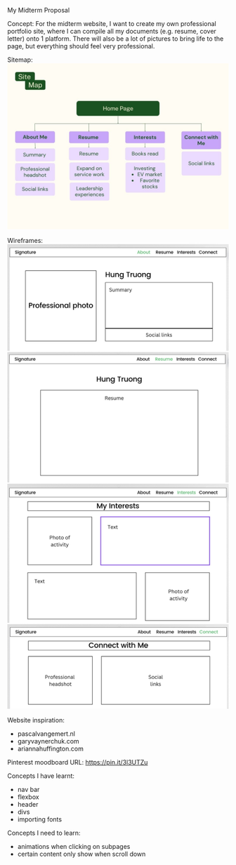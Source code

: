 My Midterm Proposal

Concept: For the midterm website, I want to create my own professional portfolio site, where I can 
compile all my documents (e.g. resume, cover letter) onto 1 platform. There will also be a lot of pictures
to bring life to the page, but everything should feel very professional. 

Sitemap: ![Sitemap](<Images/Site map.jpg>)




Wireframes: ![Homepage](<Images/Homepage wireframe.jpeg>)
            ![Resume](<Images/Resume page wireframe.jpeg>)
            ![Interests](<Images/Interests page wireframe.jpeg>)
            ![Alt text](<Images/Contact page wireframe.jpeg>)

Website inspiration:
- pascalvangemert.nl
- garyvaynerchuk.com
- ariannahuffington.com

Pinterest moodboard URL: https://pin.it/3l3UTZu

Concepts I have learnt:
- nav bar
- flexbox
- header
- divs
- importing fonts

Concepts I need to learn:
- animations when clicking on subpages
- certain content only show when scroll down